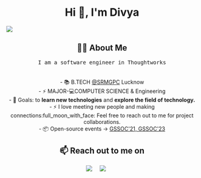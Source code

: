 <h1 align="center">Hi 👋, I'm Divya</h1>
<img src="https://i.imgur.com/SJSkI0p.png">

<h2 align="center"> 👨‍💻 About Me </h2>
<p align="center">
  <samp>
I am a software engineer in Thoughtworks <br>
  </samp><br><br>
- 📚 B.TECH <a href="http://srmcem.ac.in/">@SRMGPC</a> Lucknow <br>
- ⚡ MAJOR-💻COMPUTER SCIENCE & Engineering  <br>
- 🥅 Goals: to <strong>learn new technologies</strong> and <strong> explore the field of technology. </strong>  <br>
- ⚡ I love meeting new people and making connections:full_moon_with_face: Feel free to reach out to me for project collaborations.  <br>
- 📦 Open-source events -> <a href="https://gssoc.girlscript.tech/index.html">GSSOC'21, GSSOC'23</a>  <br>
<h2 align="center">📫 Reach out to me on</h2> 
<p align="center">
 <a href="mailto:divyashukla20993@gmail.com"><img src="https://img.shields.io/badge/gmail-%23D14836.svg?&style=for-the-badge&logo=gmail&logoColor=white" /></a>&nbsp;&nbsp;&nbsp;&nbsp;
  <a target="_blank"href="https://www.linkedin.com/in/divyashukla23/"><img src="https://img.shields.io/badge/linkedin-%230077B5.svg?&style=for-the-badge&logo=linkedin&logoColor=white" /></a>&nbsp;&nbsp;&nbsp;&nbsp;</a>&nbsp;&nbsp;&nbsp;&nbsp;
</p>

